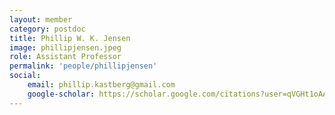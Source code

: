 ```yaml
---
layout: member
category: postdoc
title: Phillip W. K. Jensen
image: phillipjensen.jpeg
role: Assistant Professor
permalink: 'people/phillipjensen'
social:
    email: phillip.kastberg@gmail.com
    google-scholar: https://scholar.google.com/citations?user=qVGHt1oAAAAJ&hl=en&oi=ao
---
```

